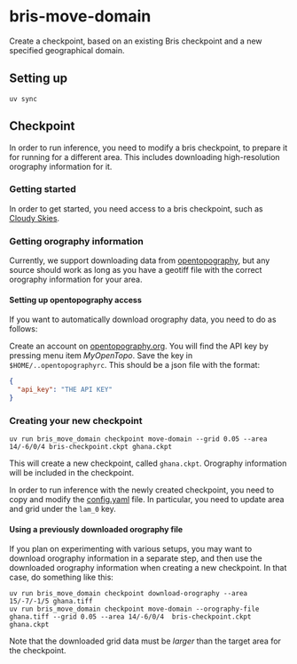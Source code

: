 # bris-move-domain

Create a checkpoint, based on an existing Bris checkpoint and a new specified geographical domain.

## Setting up

```shell
uv sync
```

## Checkpoint

In order to run inference, you need to modify a bris checkpoint, to prepare it for running for a different area.
This includes downloading high-resolution orography information for it.

### Getting started

In order to get started, you need access to a bris checkpoint, such as [Cloudy Skies](https://huggingface.co/met-no/bris_cloudy-skies).

### Getting orography information

Currently, we support downloading data from [opentopography](https://portal.opentopography.org/raster?opentopoID=OTSRTM.042013.4326.1), but any source should work as long as you have a geotiff file with the correct orography information for your area.

#### Setting up opentopography access

If you want to automatically download orography data, you need to do as follows:

Create an account on [opentopography.org](https://portal.opentopography.org/login). You will find the API key by pressing menu item _MyOpenTopo_.
Save the key in `$HOME/..opentopographyrc`. This should be a json file with the format:

```json
{
  "api_key": "THE API KEY"
}
```

### Creating your new checkpoint

```shell
uv run bris_move_domain checkpoint move-domain --grid 0.05 --area 14/-6/0/4 bris-checkpoint.ckpt ghana.ckpt
```

This will create a new checkpoint, called `ghana.ckpt`. Orography information will be included in the checkpoint.

In order to run inference with the newly created checkpoint, you need to copy and modify the [config.yaml](config.yaml) file.
In particular, you need to update area and grid under the `lam_0` key.

#### Using a previously downloaded orography file

If you plan on experimenting with various setups, you may want to download orography information in a separate step, and then use the downloaded orography information when creating a new checkpoint.
In that case, do something like this:

```shell
uv run bris_move_domain checkpoint download-orography --area 15/-7/-1/5 ghana.tiff
uv run bris_move_domain checkpoint move-domain --orography-file ghana.tiff --grid 0.05 --area 14/-6/0/4  bris-checkpoint.ckpt ghana.ckpt
```

Note that the downloaded grid data must be _larger_ than the target area for the checkpoint.
